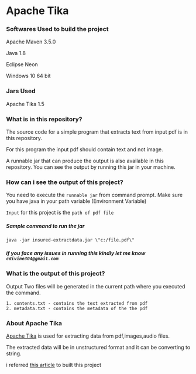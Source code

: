# Apache Tika 

### Softwares Used to build the project 

Apache Maven 3.5.0

Java 1.8

Eclipse Neon

Windows 10 64 bit

### Jars Used

Apache Tika 1.5 

### What is in this repository?

The source code for a simple program that extracts text from input pdf is in this repository. 

For this program the input pdf should contain text and not image.

A runnable jar that can produce the output is also available in this repository. You can see the output by running this jar in your machine.

### How can i see the output of this project?

You need to execute the `runnable jar` from command prompt. 
Make sure you have java in your path variable (Environment Variable)

`Input` for this project is the `path of pdf file`

##### Sample command to run the jar
`java -jar insured-extractdata.jar \"c:/file.pdf\"`

##### if you face any issues in running this kindly let me know  `cdivine304@gmail.com`


### What is the output of this project?


Output
	Two files will be generated in the current path where you executed the command.
	
	1. contents.txt - contains the text extracted from pdf
	2. metadata.txt - contains the metadata of the the pdf

### About Apache Tika


[Apache Tika](https://tika.apache.org/) is used for extracting data from pdf,images,audio files.

The extracted data will be in unstructured format and it can be  converting to string. 

i referred [this article](https://www.tutorialspoint.com/tika/index.htm) to built this project	
